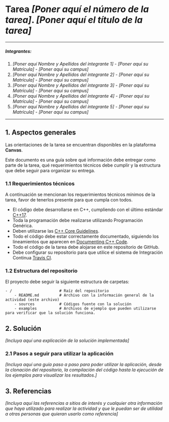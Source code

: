 # Tarea *[Poner aquí el número de la tarea]*. *[Poner aquí el título de la tarea]*

---

##### Integrantes:
1. *[Poner aquí Nombre y Apellidos del integrante 1]* - *[Poner aquí su Matrícula]* - *[Poner aquí su campus]*
2. *[Poner aquí Nombre y Apellidos del integrante 2]* - *[Poner aquí su Matrícula]* - *[Poner aquí su campus]*
3. *[Poner aquí Nombre y Apellidos del integrante 3]* - *[Poner aquí su Matrícula]* - *[Poner aquí su campus]*
4. *[Poner aquí Nombre y Apellidos del integrante 4]* - *[Poner aquí su Matrícula]* - *[Poner aquí su campus]*
5. *[Poner aquí Nombre y Apellidos del integrante 5]* - *[Poner aquí su Matrícula]* - *[Poner aquí su campus]*

---
## 1. Aspectos generales

Las orientaciones de la tarea se encuentran disponibles en la plataforma **Canvas**.

Este documento es una guía sobre qué información debe entregar como parte de la tarea, qué requerimientos técnicos debe cumplir y la estructura que debe seguir para organizar su entrega.


### 1.1 Requerimientos técnicos

A continuación se mencionan los requerimientos técnicos mínimos de la tarea, favor de tenerlos presente para que cumpla con todos.

* El código debe desarrollarse en C++, cumpliendo con el último estándar [C++17](https://isocpp.org/std/the-standard).
* Toda la programación debe realizarse utilizando Programación Genérica.
* Deben utilizarse las [C++ Core Guidelines](https://github.com/isocpp/CppCoreGuidelines/blob/master/CppCoreGuidelines.md).
* Todo el código debe estar correctamente documentado, siguiendo los lineamientos que aparecen en [Documenting C++ Code](https://developer.lsst.io/cpp/api-docs.html).
* Todo el código de la tarea debe alojarse en este repositorio de GitHub.
* Debe configurar su repositorio para que utilice el sistema de Integración Continua [Travis CI](https://travis-ci.org/).

### 1.2 Estructura del repositorio

El proyecto debe seguir la siguiente estructura de carpetas:
```
- / 			        # Raíz del repositorio
    - README.md			# Archivo con la información general de la actividad (este archivo)
    - sources  			# Códigos fuente con la solución
    - examples			# Archivos de ejemplo que pueden utilizarse para verificar que la solución funciona.
```

## 2. Solución

*[Incluya aquí una explicación de la solución implementada]*

### 2.1 Pasos a seguir para utilizar la aplicación

*[Incluya aquí una guía paso a paso para poder utilizar la aplicación, desde la clonación del repositorio, la compilación del código hasta la ejecución de los ejemplos para visualizar los resultados.]*

## 3. Referencias

*[Incluya aquí las referencias a sitios de interés y cualquier otra información que haya utilizado para realizar la actividad y que le puedan ser de utilidad a otras personas que quieran usarlo como referencia]*
